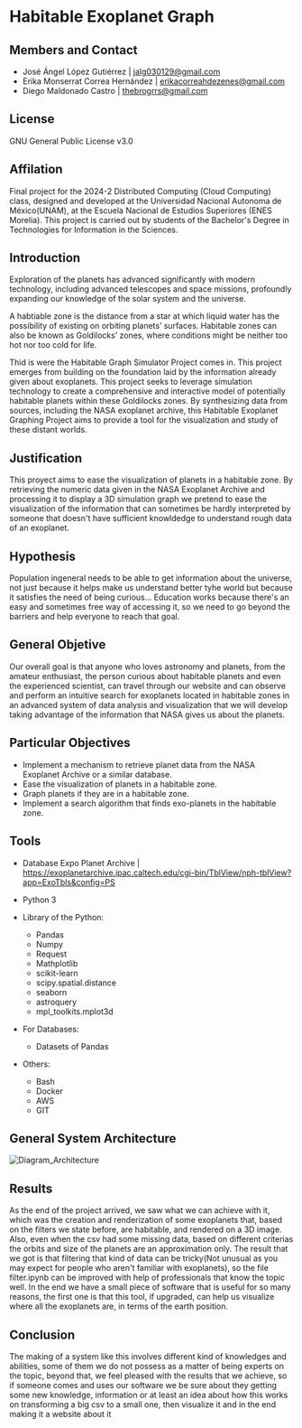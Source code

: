 # Habitable Exoplanet Graph
## Members and Contact
* José Ángel López Gutiérrez | jalg030129@gmail.com
* Erika Monserrat Correa Hernández | erikacorreahdezenes@gmail.com
* Diego Maldonado Castro  | thebrogrrs@gmail.com
## License
GNU General Public License v3.0
## Affilation
Final project for the 2024-2 Distributed Computing (Cloud Computing) class, designed and developed at the Universidad Nacional Autonoma de México(UNAM), at the Escuela Nacional de Estudios Superiores (ENES Morelia). This project is carried out by students of the Bachelor's Degree in Technologies for Information in the Sciences.
## Introduction
Exploration of the planets has advanced significantly with modern technology, including advanced telescopes and space missions, profoundly expanding our knowledge of the solar system and the universe. 

A habtiable zone is the distance from a star at which liquid water has the possibility of existing on orbiting planets’ surfaces. Habitable zones can also be known as Goldilocks’ zones, where conditions might be  neither too hot nor too cold for life. 


Thid is were the Habitable Graph Simulator Project comes in. This project emerges from building on the foundation laid by the information already given about exoplanets. This project seeks to leverage  simulation technology to create a comprehensive and interactive model of potentially habitable planets within these Goldilocks zones. By synthesizing data from sources, including the NASA exoplanet archive, this Habitable Exoplanet Graphing Project aims to provide a tool for the visualization and study of these distant worlds.

## Justification

This proyect aims to ease the visualization of planets in a habitable zone. By retrieving the numeric data given in the NASA Exoplanet Archive and processing it to display a 3D simulation graph we pretend to ease the visualization of the information that can sometimes be hardly interpreted by someone that doesn't have sufficient knowldedge to understand rough data of an exoplanet.
  
## Hypothesis
Population ingeneral needs to be able to get information about the universe, not just because it helps make us understand better tyhe world but because it satisfies the need of being curious... Education works because there's an easy and sometimes free way of accessing it, so we need to go beyond the barriers and help everyone to reach that goal. 
## General Objetive 
Our overall goal is that anyone who loves astronomy and planets, from the amateur enthusiast, the person curious about habitable planets and even the experienced scientist, can travel through our website and can observe and perform an intuitive search for exoplanets located in habitable zones in an advanced system of data analysis and visualization that we will develop taking advantage of the information that NASA gives us about the planets.

## Particular Objectives
* Implement a mechanism to retrieve planet data from the NASA Exoplanet Archive or a similar database.
* Ease the visualization of planets in a habitable zone.
* Graph planets if they are in a habitable zone.
* Implement a search algorithm that finds exo-planets in the habitable zone.
## Tools
* Database Expo Planet Archive | https://exoplanetarchive.ipac.caltech.edu/cgi-bin/TblView/nph-tblView?app=ExoTbls&config=PS
* Python 3
* Library of the Python:
    * Pandas
    * Numpy
    * Request
    * Mathplotlib
    * scikit-learn
    * scipy.spatial.distance
    * seaborn
    * astroquery
    *  mpl_toolkits.mplot3d
* For Databases:
   * Datasets of Pandas

* Others:
   * Bash
   * Docker
   * AWS
   * GIT
     
## General System Architecture

![Diagram_Architecture](https://github.com/Aztro2004/Habitable-Exoplanet-Graph/assets/111297109/9b13460a-bf80-42bc-a3be-06dbd8e36c20)

## Results


As the end of the project arrived, we saw what we can achieve with it, which was the creation and renderization of some exoplanets that, based on the filters we state before, are habitable, and rendered on a 3D image. Also,  even when the csv had some missing data, based on different criterias the orbits and size of the planets are an approximation only.
The result that we got is that filtering that kind of data can be tricky(Not unusual as you may expect for people who aren't familiar with exoplanets), so the file filter.ipynb can be improved with help of professionals that know the topic well. In the end we have a small piece of software that is useful for so many reasons, the first one is that this tool, if upgraded, can help us visualize where all the exoplanets are, in terms of the earth position.



## Conclusion

The making of a system like this involves different kind of knowledges and abilities, some of them we do not possess as a matter of being experts on the topic, beyond that, we feel pleased with the results that we achieve, so if someone comes and uses our software we be sure about they getting some new knowledge, information or at least an idea about how this works on transforming a big csv to a small one, then visualize it and in the end making it a website about it 

